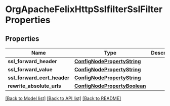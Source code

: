 # OrgApacheFelixHttpSslfilterSslFilterProperties

## Properties
Name | Type | Description | Notes
------------ | ------------- | ------------- | -------------
**ssl_forward_header** | [**ConfigNodePropertyString**](ConfigNodePropertyString.md) |  | [optional] 
**ssl_forward_value** | [**ConfigNodePropertyString**](ConfigNodePropertyString.md) |  | [optional] 
**ssl_forward_cert_header** | [**ConfigNodePropertyString**](ConfigNodePropertyString.md) |  | [optional] 
**rewrite_absolute_urls** | [**ConfigNodePropertyBoolean**](ConfigNodePropertyBoolean.md) |  | [optional] 

[[Back to Model list]](../README.md#documentation-for-models) [[Back to API list]](../README.md#documentation-for-api-endpoints) [[Back to README]](../README.md)


